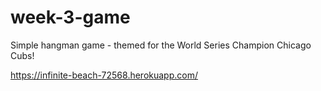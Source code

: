 # week-3-game

Simple hangman game - themed for the World Series Champion Chicago Cubs!

https://infinite-beach-72568.herokuapp.com/
